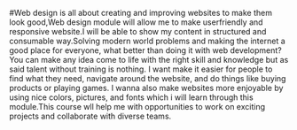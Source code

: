 #Web design is all about creating and improving websites to make them look good,Web design module will allow me to make userfriendly and responsive website.I will be able to show my content in structured and consumable way.Solving modern world problems and making the internet a good place for everyone, what better than doing it with web development? You can make any idea come to life with the right skill and knowledge but as said talent without training is nothing. I want make it easier for people to find what they need, navigate around the website, and do things like buying products or playing games. I wanna also make websites more enjoyable by using nice colors, pictures, and fonts which i will learn through this module.This course wll help me with opportunities to work on exciting projects and collaborate with diverse teams.
